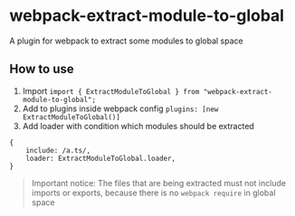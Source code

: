 # webpack-extract-module-to-global

A plugin for webpack to extract some modules to global space

## How to use

1. Import `import { ExtractModuleToGlobal } from "webpack-extract-module-to-global";`
2. Add to plugins inside webpack config `plugins: [new ExtractModuleToGlobal()]`
3. Add loader with condition which modules should be extracted

```
{
    include: /a.ts/,
    loader: ExtractModuleToGlobal.loader,
}
```

> Important notice: The files that are being extracted must not include imports or exports, because there is no `webpack require` in global space
